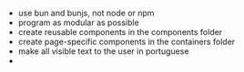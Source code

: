 - use bun and bunjs, not node or npm
- program as modular as possible
- create reusable components in the components folder
- create page-specific components in the containers folder
- make all visible text to the user in portuguese
- 
